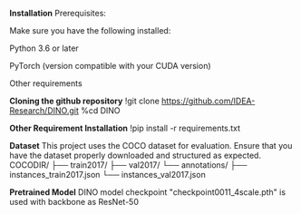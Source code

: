 **Installation**
Prerequisites:

Make sure you have the following installed:

Python 3.6 or later

PyTorch (version compatible with your CUDA version)

Other requirements

**Cloning the github repository**
!git clone https://github.com/IDEA-Research/DINO.git
%cd DINO

**Other Requirement Installation**
!pip install -r requirements.txt

**Dataset**
This project uses the COCO dataset for evaluation. Ensure that you have the dataset properly downloaded and structured as expected.
COCODIR/
  ├── train2017/
  ├── val2017/
  └── annotations/
  	├── instances_train2017.json
  	└── instances_val2017.json

**Pretrained Model**
    DINO model checkpoint "checkpoint0011_4scale.pth" is used with backbone as ResNet-50
